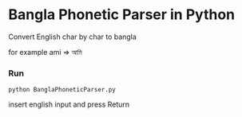# Bangla Phonetic Parser in Python

Convert English char by char to bangla

for example ami => আমি

### Run
`python BanglaPhoneticParser.py`

insert english input and press Return
